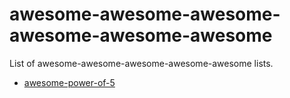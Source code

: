 # awesome-awesome-awesome-awesome-awesome-awesome
List of awesome-awesome-awesome-awesome-awesome lists.

 - [awesome-power-of-5](https://github.com/therebelbeta/awesome-power-of-5)
